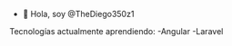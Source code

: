 - 👋 Hola, soy @TheDiego350z1

Tecnologías actualmente aprendiendo: 
 -Angular
 -Laravel

<!---
TheDiego350z1/TheDiego350z1 is a ✨ special ✨ repository because its `README.md` (this file) appears on your GitHub profile.
You can click the Preview link to take a look at your changes.
--->
